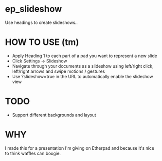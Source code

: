 # ep_slideshow

Use headings to create slideshows..

# HOW TO USE (tm)
* Apply Heading 1 to each part of a pad you want to represent a new slide
* Click Settings -> Slideshow
* Navigate through your documents as a slideshow using left/right click, left/right arrows and swipe motions / gestures
* Use ?slideshow=true in the URL to automatically enable the slideshow view

# TODO
* Support different backgrounds and layout

# WHY
I made this for a presentation I'm giving on Etherpad and because it's nice to think waffles can boogie.
